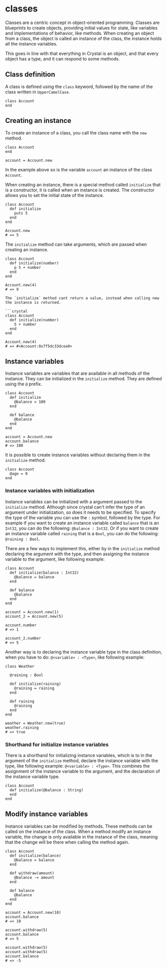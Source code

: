 # classes

Classes are a centric concept in object-oriented programming.
Classes are blueprints to create objects, providing initial values for state, like variables and implementations of behavior, like methods.
When creating an object from a class, the object is called an instance of the class, the instance holds all the instance variables.

This goes in line with that everything in Crystal is an object, and that every object has a type, and it can respond to some methods.

## Class definition

A class is defined using the `class` keyword, followed by the name of the class written in `UpperCamelCase`.

```crystal
class Account
end
```

## Creating an instance

To create an instance of a class, you call the class name with the `new` method.

```crystal
class Account
end

account = Account.new
```

In the example above so is the variable `account` an instance of the class `Account`.

When creating an instance, there is a special method called `initialize` that is a constructor, it is called when an instance is created.
The constructor allows you to set the initial state of the instance.

```crystal
class Account
  def initialize
    puts 5
  end
end

Account.new
# => 5
```

The `initialize` method can take arguments, which are passed when creating an instance.

```crystal
class Account
  def initialize(number)
    p 5 + number
  end
end

Account.new(4)
# => 9
```

````exercism/note
The `initialize` method cant return a value, instead when calling new the instance is returned.

```crystal
class Account
  def initialize(number)
    5 + number
  end
end

Account.new(4)
# => #<Account:0x7f5dc33dcea0>
````

## Instance variables

Instance variables are variables that are available in all methods of the instance.
They can be initialized in the `initialize` method.
They are defined using the `@` prefix.

```crystal
class Account
  def initialize
    @balance = 100
  end

  def balance
    @balance
  end
end

account = Account.new
account.balance
# => 100
```

It is possible to create instance variables without declaring them in the `initialize` method.

```crystal
class Account
  @age = 0
end
```

### Instance variables with initialization

Instance variables can be initialized with a argument passed to the `initialize` method.
Although since crystal can't infer the type of an argument under initialization, so does it needs to be specified.
To specify the type of the variable you can use the `:` symbol, followed by the type.
For example if you want to create an instance variable called `balance` that is an `Int32`, you can do the following: `@balance : Int32`.
Or if you want to create an instance variable called `raining` that is a `Bool`, you can do the following: `@raining : Bool`.

There are a few ways to implement this, either by in the `initialize` method declaring the argument with the type, and then assigning the instance variable to the argument, like following example:

```crystal
class Account
  def initialize(balance : Int32)
    @balance = balance
  end

  def balance
    @balance
  end
end

account = Account.new(1)
account_2 = Account.new(5)

account.number
# => 1

account_2.number
# => 5
```

Another way is to declaring the instance variable type in the class definition, when you have to do: `@<variable> : <Type>`, like following example:

```crystal
class Weather

  @raining : Bool

  def initialize(raining)
    @raining = raining
  end

  def raining
    @raining
  end
end

weather = Weather.new(true)
weather.raining
# => true
```

### Shorthand for initialize instance variables

There is a shorthand for initializing instance variables, which is to in the argument of the `initialize` method, declare the instance variable with the type, like following example: `@<variable> : <Type>`.
This combines the assignment of the instance variable to the argument, and the declaration of the instance variable type.

```crystal
class Account
  def initialize(@balance : String)
  end
end
```

## Modify instance variables

Instance variables can be modified by methods.
These methods can be called on the instance of the class.
When a method modify an instance variable, the change is only available in the instance of the class, meaning that the change will be there when calling the method again.

```crystal
class Account
  def initialize(balance)
    @balance = balance
  end

  def withdraw(amount)
    @balance -= amount
  end

  def balance
    @balance
  end
end

account = Account.new(10)
account.balance
# => 10

account.withdraw(5)
account.balance
# => 5

account.withdraw(5)
account.withdraw(5)
account.balance
# => -5
```
